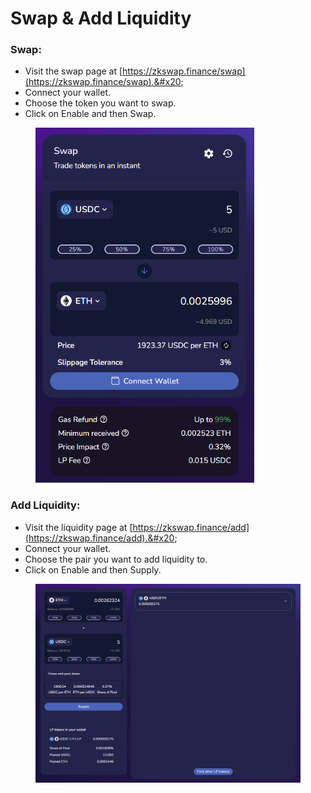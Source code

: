# Swap & Add Liquidity

### Swap:

* Visit the swap page at [https://zkswap.finance/swap](https://zkswap.finance/swap).&#x20;
* Connect your wallet.&#x20;
* Choose the token you want to swap.&#x20;
* Click on Enable and then Swap.

<figure><img src="../.gitbook/assets/image (23).png" alt="" width="350"><figcaption></figcaption></figure>

### Add Liquidity:

* Visit the liquidity page at [https://zkswap.finance/add](https://zkswap.finance/add).&#x20;
* Connect your wallet.&#x20;
* Choose the pair you want to add liquidity to.&#x20;
* Click on Enable and then Supply.

<figure><img src="../.gitbook/assets/image (9).png" alt=""><figcaption></figcaption></figure>
